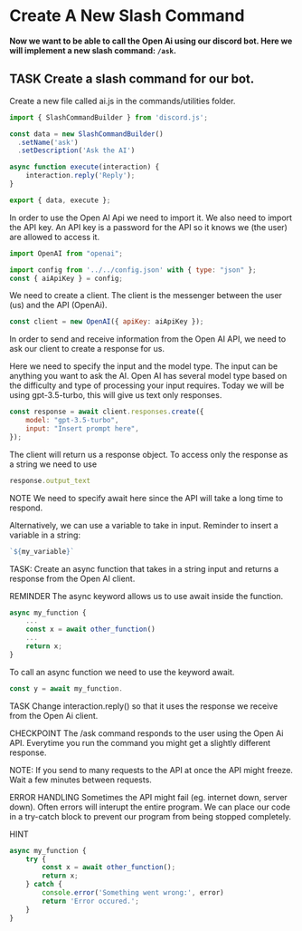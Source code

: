# Create A New Slash Command

**Now we want to be able to call the Open Ai using our discord bot. Here we will implement a new slash command: `/ask`.**

TASK
Create a slash command for our bot.
- 

Create a new file called ai.js in the commands/utilities folder. 

```js
import { SlashCommandBuilder } from 'discord.js';

const data = new SlashCommandBuilder()
  .setName('ask')
  .setDescription('Ask the AI')

async function execute(interaction) {
    interaction.reply('Reply');
}

export { data, execute };
```


In order to use the Open AI Api we need to import it. We also need to import the API key. An API key is a password for the API so it knows we (the user) are allowed to access it.

```js
import OpenAI from "openai";

import config from '../../config.json' with { type: "json" };
const { aiApiKey } = config;
```

We need to create a client. The client is the messenger between the user (us) and the API (OpenAi). 

```js
const client = new OpenAI({ apiKey: aiApiKey });
```

In order to send and receive information from the Open AI API, we need to ask our client to create a response for us. 

Here we need to specify the input and the model type. The input can be anything you want to ask the AI. Open AI has several model type based on the difficulty and type of processing your input requires. Today we will be using gpt-3.5-turbo, this will give us text only responses.

```js
const response = await client.responses.create({
    model: "gpt-3.5-turbo",
    input: "Insert prompt here",
});
```

The client will return us a response object. To access only the response as a string we need to use 
```js 
response.output_text 
```

NOTE
We need to specify await here since the API will take a long time to respond.


Alternatively, we can use a variable to take in input. 
Reminder to insert a variable in a string:
```js
`${my_variable}`
```

TASK:
Create an async function that takes in a string input and returns a response from the Open AI client.

REMINDER
The async keyword allows us to use await inside the function.
```js
async my_function {
    ...
    const x = await other_function()
    ...
    return x;
}
```
To call an async function we need to use the keyword await.

```js
const y = await my_function.
```

TASK
Change interaction.reply() so that it uses the response we receive from the Open Ai client. 

CHECKPOINT
The /ask command responds to the user using the Open Ai API. Everytime you run the command you might get a slightly different response. 

NOTE:
If you send to many requests to the API at once the API might freeze. Wait a few minutes between requests. 

ERROR HANDLING
Sometimes the API might fail (eg. internet down, server down). Often errors will interupt the entire program. We can place our code in a try-catch block to prevent 
our program from being stopped completely. 

HINT
```js
async my_function {
    try {
        const x = await other_function();
        return x;
    } catch {
        console.error('Something went wrong:', error)
        return 'Error occured.';
    }
}
```

